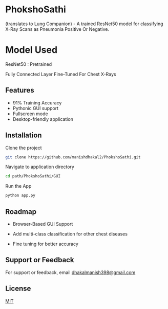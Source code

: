 
# PhokshoSathi

(translates to Lung Companion) - A trained ResNet50 model for classifying X-Ray Scans as Pneumonia Positive Or Negative.

# Model Used

ResNet50 : Pretrained

Fully Connected Layer Fine-Tuned For Chest X-Rays






## Features

- 91% Training Accuracy
- Pythonic GUI support
- Fullscreen mode
- Desktop-friendly application



## Installation

Clone the project

```bash
git clone https://github.com/manishdhakal2/PhokshoSathi.git
```

Navigate to application directory

```bash
cd path/PhokshoSathi/GUI
```

Run the App

```bash
python app.py
```


    
## Roadmap

- Browser-Based GUI Support

- Add multi-class classification for other chest diseases

- Fine tuning for better accuracy


## Support or Feedback

For support or feedback, email dhakalmanish398@gmail.com


## License

[MIT](https://choosealicense.com/licenses/mit/)

